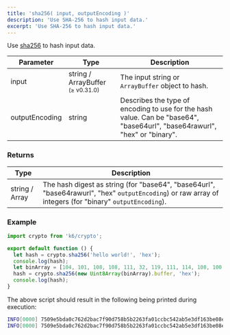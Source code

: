 ```yaml
---
title: 'sha256( input, outputEncoding )'
description: 'Use SHA-256 to hash input data.'
excerpt: 'Use SHA-256 to hash input data.'
---
```


Use [sha256](https://golang.org/pkg/crypto/sha256/) to hash input data.

| Parameter      | Type                 | Description                                       |
| -------------- | -------------------- | --------------------------------------------------|
| input          | string / ArrayBuffer <sup>(≥ v0.31.0)</sup> | The input string or `ArrayBuffer` object to hash. |
| outputEncoding | string               | Describes the type of encoding to use for the hash value. Can be "base64", "base64url", "base64rawurl", "hex" or "binary". |

### Returns

| Type           | Description |
| -------------- | ----------- |
| string / Array | The hash digest as string (for "base64", "base64url", "base64rawurl", "hex" `outputEncoding`) or raw array of integers (for "binary" `outputEncoding`). |


### Example

<CodeGroup labels={[]}>

```javascript
import crypto from 'k6/crypto';

export default function () {
  let hash = crypto.sha256('hello world!', 'hex');
  console.log(hash);
  let binArray = [104, 101, 108, 108, 111, 32, 119, 111, 114, 108, 100, 33];
  hash = crypto.sha256(new Uint8Array(binArray).buffer, 'hex');
  console.log(hash);
}
```

</CodeGroup>

The above script should result in the following being printed during execution:

```bash
INFO[0000] 7509e5bda0c762d2bac7f90d758b5b2263fa01ccbc542ab5e3df163be08e6ca9
INFO[0000] 7509e5bda0c762d2bac7f90d758b5b2263fa01ccbc542ab5e3df163be08e6ca9
```

